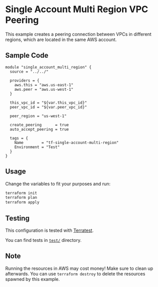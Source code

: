 # Single Account Multi Region VPC Peering

This example creates a peering connection between VPCs in different regions, which are located in the same AWS account.

## Sample Code

```
module "single_account_multi_region" {
  source = "../../"

  providers = {
    aws.this = "aws.us-east-1"
    aws.peer = "aws.us-west-1"
  }

  this_vpc_id = "${var.this_vpc_id}"
  peer_vpc_id = "${var.peer_vpc_id}"

  peer_region = "us-west-1"

  create_peering      = true
  auto_accept_peering = true

  tags = {
    Name        = "tf-single-account-multi-region"
    Environment = "Test"
  }
}
```

## Usage

Change the variables to fit your purposes and run:

```bash
terraform init
terraform plan
terraform apply
```

## Testing

This configuration is tested with [Terratest](https://github.com/gruntwork-io/terratest).

You can find tests in [`test/`](../../test) directory.

## Note

Running the resources in AWS may cost money! Make sure to clean up afterwards. You can use `terraform destroy` to delete the resources spawned by this example.
